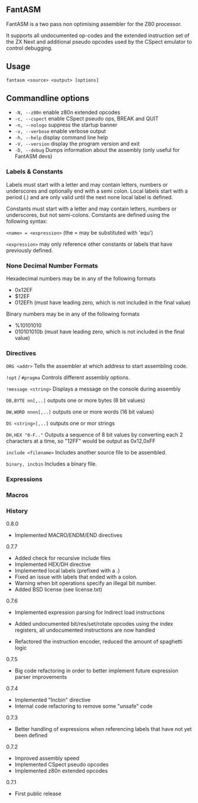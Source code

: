 ## FantASM

FantASM is a two pass non optimising assembler for the Z80 processor.

It supports all undocumented op-codes and the extended instruction set of the ZX Next and additional pseudo opcodes used by the CSpect emulator to control debugging.

## Usage

`fantasm <source> <output> [options]`

## Commandline options

* `-N, --z80n` enable z80n extended opcodes
* `-c, --cspect` enable CSpect pseudo ops, BREAK and QUIT
* `-n, --nologo` suppress the startup banner
* `-v, --verbose` enable verbose output
* `-h, --help` display command line help
* `-V, --version` display the program version and exit
* `-D, --debug` Dumps information about the assembly (only useful for FantASM devs)

### Labels & Constants

Labels must start with a letter and may contain letters, numbers or underscores and optionally end with a semi colon.
Local labels start with a period (.) and are only valid until the next none local label is defined.

Constants must start with a letter and may contain letters, numbers or underscores, but not semi-colons. Constants are defined using the following syntax:

`<name> = <expression>` (the = may be substituted with 'equ')

`<expression>` may only reference other constants or labels that have previously defined.  

### None Decimal Number Formats

Hexadecimal numbers may be in any of the following formats
* 0x12EF
* $12EF
* 012EFh (must have leading zero, which is not included in the final value)

Binary numbers may be in any of the following formats
* %10101010
* 010101010b (must have leading zero, which is not included in the final value)  

### Directives

`ORG <addr>`
    Tells the assembler at which address to start assembling code.

`!opt` / `#pragma`
    Controls different assembly options.

`!message <string>`
    Displays a message on the console during assembly

`DB,BYTE nn[,..]`
    outputs one or more bytes (8 bit values)

`DW,WORD nnnn[,..]`
    outputs one or more words (16 bit values)
    
`DS <string>[,..]`
    outputs one or mor strings

`DH,HEX "0-F.."`
    Outputs a sequence of 8 bit values by converting each 2 characters at a time, so "12FF" would be output as 0x12,0xFF

`include <filename>`
    Includes another source file to be assembled.

`binary, incbin`
    Includes a binary file.

### Expressions

### Macros

### History
0.8.0
* Implemented MACRO/ENDM/END directives

0.7.7
* Added check for recursive include files
* Implemented HEX/DH directive
* Implemented local labels (prefixed with a .)
* Fixed an issue with labels that ended with a colon.
* Warning when bit operations specify an illegal bit number.
* Added BSD license (see license.txt)

0.7.6
* Implemented expression parsing for Indirect load instructions
* Added undocumented bit/res/set/rotate opcodes using the index registers, all undocumented instructions are now handled

* Refactored the instruction encoder, reduced the amount of spaghetti logic

0.7.5
* Big code refactoring in order to better implement future expression parser improvements

0.7.4
* Implemented "Incbin" directive
* Internal code refactoring to remove some "unsafe" code

0.7.3 
* Better handling of expressions when referencing labels that have not yet been defined

0.7.2
* Improved assembly speed
* Implemented CSpect pseudo opcodes
* Implemented z80n extended opcodes

0.7.1
* First public release
